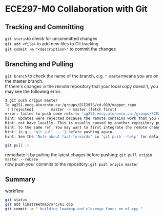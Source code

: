 # ECE297-M0 Collaboration with Git

## Tracking and Committing
`git status`to check for uncommitted changes  
`git add <file>` to add new files to Git tracking  
`git commit -m "<description>"` to commit the changes

## Branching and Pulling
`git branch` to check the name of the branch, e.g. `* master`means you are on the master branch.  
If there's changes in the remote repository that your local copy doesn't, you may see the following error.  
```bash
$ git push origin master
To ug251.eecg.utoronto.ca:/groups/ECE297S/cd-099/mapper_repo
 ! [rejected]        master -> master (fetch first)
error: failed to push some refs to 'ug251.eecg.utoronto.ca:/groups/ECE297S/cd-099/mapper_repo'
hint: Updates were rejected because the remote contains work that you do
hint: not have locally. This is usually caused by another repository pushing
hint: to the same ref. You may want to first integrate the remote changes
hint: (e.g., 'git pull ...') before pushing again.
hint: See the 'Note about fast-forwards' in 'git push --help' for details.

git pull -r
```
remediate it by pulling the latest chages before pushing: `git pull origin master --rebase`  
now push your commits to the repository: `git push origin master`  



## Summary
workflow
```bash
git status
git add libstreetmap/src/m1.cpp
git commit -m " building loadmap and closemap funcs on m1.cpp "
```